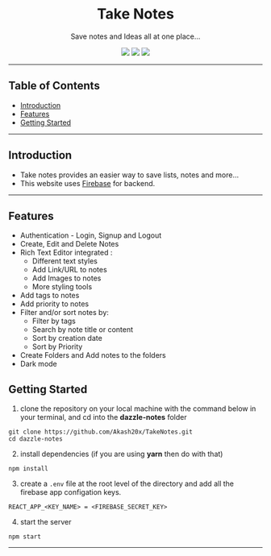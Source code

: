 <div align="center">

# Take Notes

<p>Save notes and Ideas all at one place...</p>

![](https://img.shields.io/badge/React-20232A?style=for-the-badge&logo=react&logoColor=61DAFB)
![](https://img.shields.io/badge/React_Router-CA4245?style=for-the-badge&logo=react-router&logoColor=white)
![](https://img.shields.io/badge/CSS3-1572B6?style=for-the-badge&logo=css3&logoColor=white)

</div>

---

## Table of Contents

- [Introduction](#introduction)
- [Features](#features)
- [Getting Started](#getting-started)

---
## Introduction

- Take notes provides an easier way to save lists, notes and more...
- This website uses [Firebase](https://firebase.google.com/) for backend.

---
## Features

- Authentication - Login, Signup and Logout
- Create, Edit and Delete Notes
- Rich Text Editor integrated :
  - Different text styles
  - Add Link/URL to notes
  - Add Images to notes
  - More styling tools
- Add tags to notes
- Add priority to notes
- Filter and/or sort notes by:
  - Filter by tags
  - Search by note title or content
  - Sort by creation date
  - Sort by Priority
- Create Folders and Add notes to the folders
- Dark mode

## Getting Started


1. clone the repository on your local machine with the command below in your terminal, and cd into the **dazzle-notes** folder

```
git clone https://github.com/Akash20x/TakeNotes.git
cd dazzle-notes
```

2. install dependencies (if you are using **yarn** then do with that)

```
npm install
```

3. create a `.env` file at the root level of the directory and add all the firebase app configation keys.

```
REACT_APP_<KEY_NAME> = <FIREBASE_SECRET_KEY>
```

4. start the server

```
npm start
```

---

